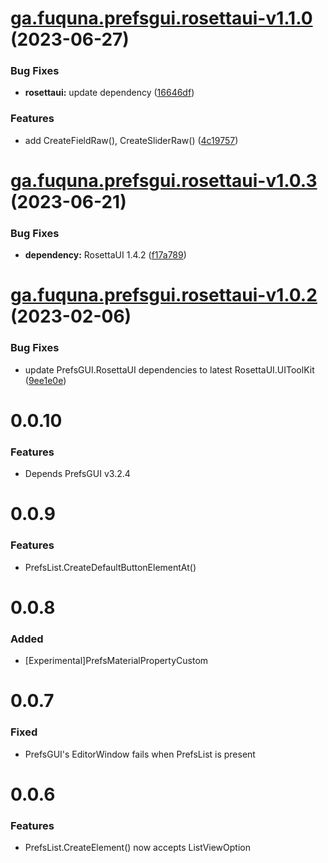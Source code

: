 # [ga.fuquna.prefsgui.rosettaui-v1.1.0](https://github.com/fuqunaga/PrefsGUI/compare/ga.fuquna.prefsgui.rosettaui-v1.0.3...ga.fuquna.prefsgui.rosettaui-v1.1.0) (2023-06-27)


### Bug Fixes

* **rosettaui:** update dependency ([16646df](https://github.com/fuqunaga/PrefsGUI/commit/16646dfdf2b73325762283ca9c017009f647d8ef))


### Features

* add CreateFieldRaw(), CreateSliderRaw() ([4c19757](https://github.com/fuqunaga/PrefsGUI/commit/4c1975740a46d0eb2d9617fe15e74457de1e8db6))

# [ga.fuquna.prefsgui.rosettaui-v1.0.3](https://github.com/fuqunaga/PrefsGUI/compare/ga.fuquna.prefsgui.rosettaui-v1.0.2...ga.fuquna.prefsgui.rosettaui-v1.0.3) (2023-06-21)


### Bug Fixes

* **dependency:** RosettaUI 1.4.2 ([f17a789](https://github.com/fuqunaga/PrefsGUI/commit/f17a789e694486aeaf5a0671adc47395e4287d3c))

# [ga.fuquna.prefsgui.rosettaui-v1.0.2](https://github.com/fuqunaga/PrefsGUI/compare/ga.fuquna.prefsgui.rosettaui-v1.0.1...ga.fuquna.prefsgui.rosettaui-v1.0.2) (2023-02-06)


### Bug Fixes

* update PrefsGUI.RosettaUI dependencies to latest RosettaUI.UIToolKit ([9ee1e0e](https://github.com/fuqunaga/PrefsGUI/commit/9ee1e0e9d73c322c95a3674914577132f563ae0d))

# 0.0.10
### Features
* Depends PrefsGUI v3.2.4

# 0.0.9
### Features
* PrefsList.CreateDefaultButtonElementAt()

# 0.0.8
### Added
* [Experimental]PrefsMaterialPropertyCustom

# 0.0.7
### Fixed
* PrefsGUI's EditorWindow fails when PrefsList is present

# 0.0.6
### Features
* PrefsList.CreateElement() now accepts ListViewOption
